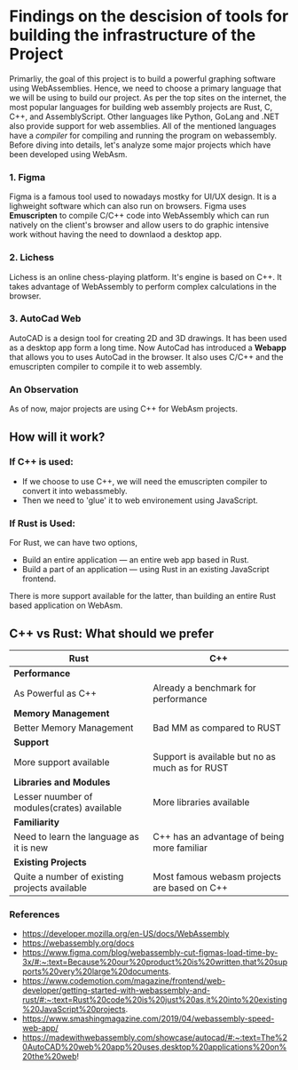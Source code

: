 # Findings on the descision of tools for building the infrastructure of the Project

Primarliy, the goal of this project is to build a powerful graphing software using WebAssemblies. Hence, we need to choose a primary language that we will be using to build our project. As per the top sites on the internet, the most popular languages for building web assembly projects are Rust, C, C++, and AssemblyScript. Other languages like Python, GoLang and .NET also provide support for web assemblies. All of the mentioned languages have a _compiler_ for compiling and running the program on webassembly. Before diving into details, let's analyze some major projects which have been developed using WebAsm.

### 1. Figma

Figma is a famous tool used to nowadays mostky for UI/UX design. It is a lighweight software which can also run on browsers. Figma uses **Emuscripten** to compile C/C++ code into WebAssembly which can run natively on the client's browser and allow users to do graphic intensive work without having the need to downlaod a desktop app.

### 2. Lichess

Lichess is an online chess-playing platform. It's engine is based on C++. It takes advantage of WebAssembly to perform complex calculations in the browser.

### 3. AutoCad Web

AutoCAD is a design tool for creating 2D and 3D drawings. It has been used as a desktop app form a long time. Now AutoCad has introduced a **Webapp** that allows you to uses AutoCad in the browser. It also uses C/C++ and the emuscripten compiler to compile it to web assembly.

### An Observation

As of now, major projects are using C++ for WebAsm projects.

## How will it work?

### If C++ is used:

- If we choose to use C++, we will need the emuscripten compiler to convert it into webassmebly.
- Then we need to 'glue' it to web environement using JavaScript.

### If Rust is Used:

For Rust, we can have two options,

- Build an entire application — an entire web app based in Rust.
- Build a part of an application — using Rust in an existing JavaScript frontend.

There is more support available for the latter, than building an entire Rust based application on WebAsm.

## C++ vs Rust: What should we prefer

| **Rust**                                      | **C++**                                         |
| --------------------------------------------- | ----------------------------------------------- |
| **Performance**                               |
| As Powerful as C++                            | Already a benchmark for performance             |
| **Memory Management**                         |                                                 |
| Better Memory Management                      | Bad MM as compared to RUST                      |
| **Support**                                   |                                                 |
| More support available                        | Support is available but no as much as for RUST |
| **Libraries and Modules**                     |                                                 |
| Lesser nuumber of modules(crates) available   | More libraries available                        |
| **Familiarity**                               |                                                 |
| Need to learn the language as it is new       | C++ has an advantage of being more familiar     |
| **Existing Projects**                         |                                                 |
| Quite a number of existing projects available | Most famous webasm projects are based on C++    |

### References

- https://developer.mozilla.org/en-US/docs/WebAssembly
- https://webassembly.org/docs
- https://www.figma.com/blog/webassembly-cut-figmas-load-time-by-3x/#:~:text=Because%20our%20product%20is%20written,that%20supports%20very%20large%20documents.
- https://www.codemotion.com/magazine/frontend/web-developer/getting-started-with-webassembly-and-rust/#:~:text=Rust%20code%20is%20just%20as,it%20into%20existing%20JavaScript%20projects.
- https://www.smashingmagazine.com/2019/04/webassembly-speed-web-app/
- https://madewithwebassembly.com/showcase/autocad/#:~:text=The%20AutoCAD%20web%20app%20uses,desktop%20applications%20on%20the%20web!
